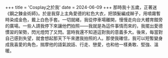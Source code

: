 +++
title = 'Cosplay之於我'
date = 2024-06-09
+++
那時我十五歲，正著迷《鋼之鍊金術師》。於是我穿上主角愛德的紅色大衣，把頭髮編成辮子，用噴霧暫時染成金色，戴上白色手套。一切就緒，我從停車場離開，慢慢走向台大體育館旁的廣場。一些人請我停下來讓他們拍照——我就是為這件事情而來的，我擺出愛德慣習的架勢，閃光燈閃了又閃。當時我還不知道這對我的意義多大。後來，每當對自己感到失望，就會想起那天下午來邀我拍照的人。那使我確信，我可以短暫變身成我喜愛的角色，揣摩他的語氣說話、行走、戀愛，也和他一樣勇敢、堅強、溫暖。